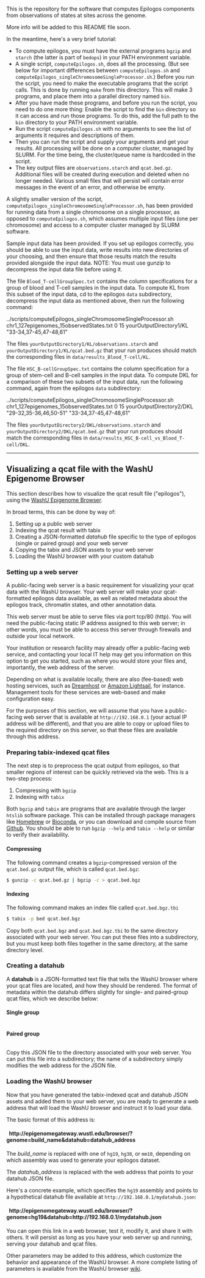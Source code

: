 This is the repository for the software that computes Epilogos components
from observations of states at sites across the genome.

More info will be added to this README file soon.

In the meantime, here's a very brief tutorial:

* To compute epilogos, you must have the external programs `bgzip`
and `starch` (the latter is part of `bedops`) in your PATH
environment variable.
* A single script, `computeEpilogos.sh`, does all the processing.
(But see below for important differences between `computeEpilogos.sh`
and `computeEpilogos_singleChromosomeSingleProcessor.sh`.)
Before you run the script, you need to make the executable programs
that the script calls.  This is done by running `make` from
this directory.  This will make 3 programs, and place them into a
parallel directory named `bin`.
* After you have made these programs, and before you run the script,
you need to do one more thing:  Enable the script to find the `bin`
directory so it can access and run those programs. To do this,
add the full path to the `bin` directory to your PATH environment
variable.
* Run the script `computeEpilogos.sh` with no arguments to see
the list of arguments it requires and descriptions of them.
* Then you can run the script and supply your arguments and get your
results.  All processing will be done on a computer cluster, managed by SLURM.
For the time being, the cluster/queue name is hardcoded in the script.
* The key output files are `observations.starch` and `qcat.bed.gz`.
Additional files will be created during execution and deleted when
no longer needed. Various small files that will persist will contain
error messages in the event of an error, and otherwise be empty.


A slightly smaller version of the script, `computeEpilogos_singleChromosomeSingleProcessor.sh`,
has been provided for running data from a single chromosome on a single processor,
as opposed to `computeEpilogos.sh`, which assumes multiple input files (one per chromosome)
and access to a computer cluster managed by SLURM software.


Sample input data has been provided. If you set up epilogos correctly,
you should be able to use the input data, write results into new
directories of your choosing, and then ensure that those results
match the results provided alongside the input data. NOTE: You must
use gunzip to decompress the input data file before using it.


The file `Blood_T-cellGroupSpec.txt` contains the column specifications
for a group of blood and T-cell samples in the input data. To compute KL
from this subset of the input data, cd to the epilogos `data` subdirectory,
decompress the input data as mentioned above, then run the following command:


../scripts/computeEpilogos_singleChromosomeSingleProcessor.sh chr1_127epigenomes_15observedStates.txt 0 15 yourOutputDirectory1/KL "33-34,37-45,47-48,61"


The files `yourOutputDirectory1/KL/observations.starch` and `yourOutputDirectory1/KL/qcat.bed.gz`
that your run produces should match the corresponding files in `data/results_Blood_T-cell/KL`.


The file `HSC_B-cellGroupSpec.txt` contains the column specification
for a group of stem-cell and B-cell samples in the input data. To compute DKL
for a comparison of these two subsets of the input data, run the following command,
again from the epilogos `data` subdirectory:



../scripts/computeEpilogos_singleChromosomeSingleProcessor.sh chr1_127epigenomes_15observedStates.txt 0 15 yourOutputDirectory2/DKL "29-32,35-36,46,50-51" "33-34,37-45,47-48,61"


The files `yourOutputDirectory2/DKL/observations.starch` and `yourOutputDirectory2/DKL/qcat.bed.gz`
that your run produces should match the corresponding files in `data/results_HSC_B-cell_vs_Blood_T-cell/DKL`.


---

## Visualizing a qcat file with the WashU Epigenome Browser

This section describes how to visualize the qcat result file ("epilogos"), using the [WashU Epigenome Browser](https://epigenomegateway.wustl.edu/). 

In broad terms, this can be done by way of:

1. Setting up a public web server
2. Indexing the qcat result with tabix
3. Creating a JSON-formatted *datahub* file specific to the type of epilogos (single or paired group) and your web server
4. Copying the tabix and JSON assets to your web server
5. Loading the WashU browser with your custom datahub

### Setting up a web server

A public-facing web server is a basic requirement for visualizing your qcat data with the WashU browser. Your web server will make your qcat-formatted epilogos data available, as well as related metadata about the epilogos track, chromatin states, and other annotation data.

This web server must be able to serve files via port tcp/80 (http). You will need the public-facing static IP address assigned to this web server; in other words, you must be able to access this server through firewalls and outside your local network.

Your institution or research facility may already offer a public-facing web service, and contacting your local IT help may get you information on this option to get you started, such as where you would store your files and, importantly, the web address of the server.

Depending on what is available locally, there are also (fee-based) web hosting services, such as [Dreamhost](https://www.dreamhost.com/) or [Amazon Lightsail](https://lightsail.aws.amazon.com), for instance. Management tools for these services are web-based and make configuration easy.

For the purposes of this section, we will assume that you have a public-facing web server that is available at `http://192.168.0.1` (your actual IP address will be different), and that you are able to copy or upload files to the required directory on this server, so that these files are available through this address.

### Preparing tabix-indexed qcat files

The next step is to preprocess the qcat output from epilogos, so that smaller regions of interest can be quickly retrieved via the web. This is a two-step process: 

1. Compressing with `bgzip`
2. Indexing with `tabix`

Both `bgzip` and `tabix` are programs that are available through the larger `htslib` software package. This can be installed through package managers like [Homebrew](https://brew.sh/) or [Bioconda](https://bioconda.github.io/), or you can download and compile source from [Github](https://github.com/samtools/htslib/blob/develop/INSTALL). You should be able to run `bgzip --help` and `tabix --help` or similar to verify their availability.

#### Compressing

The following command creates a `bgzip`-compressed version of the `qcat.bed.gz` output file, which is called `qcat.bed.bgz`:

```bash
$ gunzip -c qcat.bed.gz | bgzip -c > qcat.bed.bgz
```

#### Indexing

The following command makes an index file called `qcat.bed.bgz.tbi`

```bash
$ tabix -p bed qcat.bed.bgz
```

Copy both `qcat.bed.bgz` and `qcat.bed.bgz.tbi` to the same directory associated with your web server. You can put these files into a subdirectory, but you must keep both files together in the same directory, at the same directory level.

### Creating a datahub

A **datahub** is a JSON-formatted text file that tells the WashU browser where your qcat files are located, and how they should be rendered. The format of metadata within the datahub differs slightly for single- and paired-group qcat files, which we describe below:

#### Single group

```json

```

#### Paired group

```json

```

Copy this JSON file to the directory associated with your web server. You can put this file into a subdirectory; the name of a subdirectory simply modifies the web address for the JSON file.

### Loading the WashU browser

Now that you have generated the tabix-indexed qcat and datahub JSON assets and added them to your web server, you are ready to generate a web address that will load the WashU browser and instruct it to load your data.

The basic format of this address is:

#### &nbsp;&nbsp;http&#8288;://epigenomegateway.wustl.edu/browser/?genome=**build_name**&datahub=**datahub_address**

The *build_name* is replaced with one of `hg19`, `hg38`, or `mm10`, depending on which assembly was used to generate your epilogos dataset.

The *datahub_address* is replaced with the web address that points to your datahub JSON file.

Here's a concrete example, which specifies the `hg19` assembly and points to a hypothetical datahub file available at `http://192.168.0.1/mydatahub.json`:

#### &nbsp;&nbsp;http&#8288;://epigenomegateway.wustl.edu/browser/?genome=**hg19**&datahub=**http&#8288;://192.168.0.1/mydatahub.json**

You can open this link in a web browser, test it, modify it, and share it with others. It will persist as long as you have your web server up and running, serving your datahub and qcat files.

Other parameters may be added to this address, which customize the behavior and appearance of the WashU browser. A more complete listing of parameters is available from the WashU browser [wiki](http://wiki.wubrowse.org/URL_parameter).